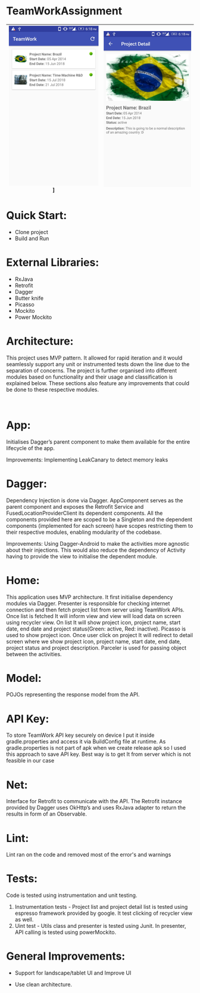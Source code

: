 # TeamWorkAssignment


| ![My image](https://github.com/kaustubhkp/TeamWorkAssignment/blob/master/screenshots/list.jpeg)] | ![My image](https://github.com/kaustubhkp/TeamWorkAssignment/blob/master/screenshots/detail-info.jpeg)
|:---:|:---:|

# Quick Start:
- Clone project<br>
- Build and Run<br>

# External Libraries:
- RxJava <br>
- Retrofit <br>
- Dagger <br>
- Butter knife <br>
- Picasso <br>
- Mockito <br>
- Power Mockito <br>

# Architecture:
This project uses MVP pattern. It allowed for rapid iteration and it would seamlessly support any unit or instrumented tests down the line due to the separation of concerns. The project is further organised into different modules based on functionality and their usage and classification is explained below. These sections also feature any improvements that could be done to these respective modules.

<br>

# App:
Initialises Dagger’s parent component to make them available for the entire lifecycle of the app.<br>

Improvements: Implementing LeakCanary to detect memory leaks

# Dagger:
Dependency Injection is done via Dagger. AppComponent serves as the parent component and exposes the Retrofit Service and FusedLocationProviderClient its dependent components. All the components provided here are scoped to be a Singleton and the dependent components (implemented for each screen) have scopes restricting them to their respective modules, enabling modularity of the codebase. <br>

Improvements: Using Dagger-Android to make the activities more agnostic about their injections. This would also reduce the dependency of Activity having to provide the view to initialise the dependent module. <br>

# Home:
This application uses MVP architecture. It first initialise dependency modules via Dagger. Presenter is responsible for checking internet connection and then fetch project list from server using TeamWork APIs. Once list is fetched It will inform view and view will load data on screen using recycler view. On list It will show project icon, project name, start date, end date and project status(Green: active, Red: inactive). Picasso is used to show project icon. Once user click on project It will redirect to detail screen where we show project icon, project name, start date, end date, project status and project description. Parceler is used for passing object between the activities.

# Model:
POJOs representing the response model from the API.<br>

# API Key:
To store TeamWork API key securely on device I put it inside gradle.properties and access it via BuildConfig file at runtime. As gradle.properties is not part of apk when we create release apk so I used this approach to save API key. Best way is to get It from server which is not feasible in our case<br>



# Net:
Interface for Retrofit to communicate with the API. The Retrofit instance provided by Dagger uses OkHttp’s and uses RxJava adapter to return the results in form of an Observable. <br>

# Lint:
Lint ran on the code and removed most of the error's and warnings <br>

# Tests:
Code is tested using instrumentation and unit testing.
1. Instrumentation tests - Project list and project detail list is tested using espresso framework provided by google. It test clicking of recycler view as well.
2. Uint test - Utils class and presenter is tested using Junit. In presenter, API calling is tested using powerMockito.


# General Improvements:
- Support for landscape/tablet UI and Improve UI<br>

- Use clean architecture.